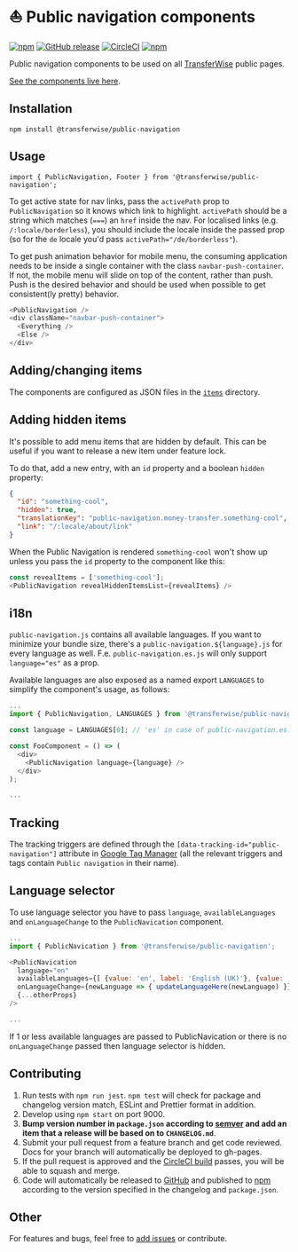 # :sailboat: Public navigation components

[![npm](https://img.shields.io/npm/v/@transferwise/public-navigation.svg)](https://www.npmjs.com/package/@transferwise/public-navigation)
[![GitHub release](https://img.shields.io/github/release/transferwise/public-navigation.svg)](https://github.com/transferwise/public-navigation/releases)
[![CircleCI](https://img.shields.io/circleci/project/github/transferwise/public-navigation/master.svg)](https://circleci.com/gh/transferwise/public-navigation)
[![npm](https://img.shields.io/npm/l/@transferwise/public-navigation.svg)](https://github.com/transferwise/public-navigation/blob/master/LICENSE)

Public navigation components to be used on all [TransferWise](https://transferwise.com) public pages.

[See the components live here](https://transferwise.github.io/public-navigation/).

## Installation

`npm install @transferwise/public-navigation`

## Usage

`import { PublicNavigation, Footer } from '@transferwise/public-navigation';`

To get active state for nav links, pass the `activePath` prop to `PublicNavigation` so it knows which link to highlight. `activePath` should be a string which matches (`===`) an `href` inside the nav. For localised links (e.g. `/:locale/borderless`), you should include the locale inside the passed prop (so for the `de` locale you'd pass `activePath="/de/borderless"`).

To get push animation behavior for mobile menu, the consuming application needs to be inside a single container with the class `navbar-push-container`. If not, the mobile menu will slide on top of the content, rather than push. Push is the desired behavior and should be used when possible to get consistent(ly pretty) behavior.

```javascript
<PublicNavigation />
<div className="navbar-push-container">
  <Everything />
  <Else />
</div>
```

## Adding/changing items

The components are configured as JSON files in the [`items`](items/) directory.

## Adding hidden items

It's possible to add menu items that are hidden by default. This can be useful if you want to release a new item under feature lock.

To do that, add a new entry, with an `id` property and a boolean `hidden` property:

```json
{
  "id": "something-cool",
  "hidden": true,
  "translationKey": "public-navigation.money-transfer.something-cool",
  "link": "/:locale/about/link"
}
```

When the Public Navigation is rendered `something-cool` won't show up unless you pass the `id` property to the component like this:

```javascript
const revealItems = ['something-cool'];
<PublicNavigation revealHiddenItemsList={revealItems} />
```

## i18n

`public-navigation.js` contains all available languages.
If you want to minimize your bundle size, there's a `public-navigation.${language}.js` for every language as well.
F.e. `public-navigation.es.js` will only support `language="es"` as a prop.

Available languages are also exposed as a named export `LANGUAGES` to simplify the component's usage, as follows:

```javascript
...
import { PublicNavigation, LANGUAGES } from '@transferwise/public-navigation';

const language = LANGUAGES[0]; // 'es' in case of public-navigation.es.js

const FooComponent = () => (
  <div>
    <PublicNavigation language={language} />
  </div>
);

...
```

## Tracking

The tracking triggers are defined through the `[data-tracking-id="public-navigation"]` attribute
in [Google Tag Manager](https://tagmanager.google.com)
(all the relevant triggers and tags contain `Public navigation` in their name).

## Language selector

To use language selector you have to pass `language`, `availableLanguages` and `onLanguageChange` to the `PublicNavication` component.

```javascript
...
import { PublicNavication } from '@transferwise/public-navigation';

<PublicNavication
  language="en"
  availableLanguages={[ {value: 'en', label: 'English (UK)'}, {value: 'de', label: 'Deutsch'} ]}
  onLanguageChange={newLanguage => { updateLanguageHere(newLanguage) }}
  {...otherProps}
/>

...
```

If 1 or less available languages are passed to PublicNavication or there is no `onLanguageChange` passed then language selector is hidden.

## Contributing

1. Run tests with `npm run jest`. `npm test` will check for package and changelog version match, ESLint and Prettier format in addition.
2. Develop using `npm start` on port 9000.
3. **Bump version number in `package.json` according to [semver](http://semver.org/) and add an item that a release will be based on to `CHANGELOG.md`**.
4. Submit your pull request from a feature branch and get code reviewed. Docs for your branch will automatically be deployed to gh-pages.
5. If the pull request is approved and the [CircleCI build](https://circleci.com/gh/transferwise/public-navigation) passes, you will be able to squash and merge.
6. Code will automatically be released to [GitHub](https://github.com/transferwise/public-navigation/releases) and published to [npm](https://www.npmjs.com/package/@transferwise/public-navigation) according to the version specified in the changelog and `package.json`.

## Other

For features and bugs, feel free to [add issues](https://github.com/transferwise/public-navigation/issues) or contribute.

